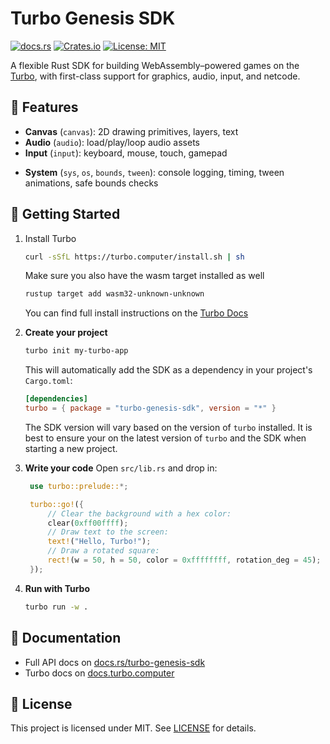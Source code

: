# Turbo Genesis SDK

[![docs.rs](https://docs.rs/turbo-genesis-sdk/badge.svg)](https://docs.rs/turbo-genesis-sdk)
[![Crates.io](https://img.shields.io/crates/v/turbo-genesis-sdk.svg)](https://crates.io/crates/turbo-genesis-sdk)
[![License: MIT](https://img.shields.io/badge/license-MIT-blue.svg)](LICENSE)

A flexible Rust SDK for building WebAssembly–powered games on the [Turbo](https://docs.turbo.computer), with first-class support for graphics, audio, input, and netcode.

## 🌟 Features

- **Canvas** (`canvas`): 2D drawing primitives, layers, text
- **Audio** (`audio`): load/play/loop audio assets
- **Input** (`input`): keyboard, mouse, touch, gamepad
<!-- - **HTTP** (`http`): fetch, post, JSON convenience -->
- **System** (`sys`, `os`, `bounds`, `tween`): console logging, timing, tween animations, safe bounds checks

## 🚀 Getting Started

1. Install Turbo

   ```sh
   curl -sSfL https://turbo.computer/install.sh | sh
   ```

   Make sure you also have the wasm target installed as well

   ```sh
   rustup target add wasm32-unknown-unknown
   ```

   You can find full install instructions on the [Turbo Docs](https://docs.turbo.computer/learn/installation)

1. **Create your project**

   ```bash
   turbo init my-turbo-app
   ```

   This will automatically add the SDK as a dependency in your project's `Cargo.toml`:

   ```toml
   [dependencies]
   turbo = { package = "turbo-genesis-sdk", version = "*" }
   ```

   The SDK version will vary based on the version of `turbo` installed. It is best to ensure your on the latest version of `turbo` and the SDK when starting a new project.

1. **Write your code**
   Open `src/lib.rs` and drop in:

   ```rs
    use turbo::prelude::*;

    turbo::go!({
        // Clear the background with a hex color:
        clear(0xff00ffff);
        // Draw text to the screen:
        text!("Hello, Turbo!");
        // Draw a rotated square:
        rect!(w = 50, h = 50, color = 0xffffffff, rotation_deg = 45);
    });
   ```

1. **Run with Turbo**

   ```sh
   turbo run -w .
   ```

## 📖 Documentation

- Full API docs on [docs.rs/turbo-genesis-sdk](https://docs.rs/turbo-genesis-sdk)
- Turbo docs on [docs.turbo.computer](https://docs.turbo.computer/learn/installation)

## 📜 License

This project is licensed under MIT. See [LICENSE](LICENSE.md) for details.

